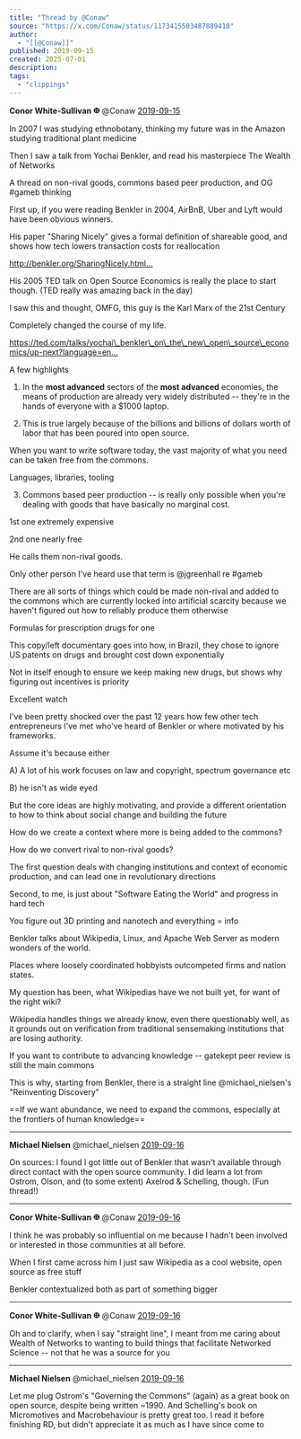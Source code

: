 ```yaml
---
title: "Thread by @Conaw"
source: "https://x.com/Conaw/status/1173415503487889410"
author:
  - "[[@Conaw]]"
published: 2019-09-15
created: 2025-07-01
description:
tags:
  - "clippings"
---
```

**Conor White-Sullivan 𐃏** @Conaw [2019-09-15](https://x.com/Conaw/status/1173339039660773376)

In 2007 I was studying ethnobotany, thinking my future was in the Amazon studying traditional plant medicine

Then I saw a talk from Yochai Benkler, and read his masterpiece The Wealth of Networks

A thread on non-rival goods, commons based peer production, and OG #gameb thinking

First up, if you were reading Benkler in 2004, AirBnB, Uber and Lyft would have been obvious winners.

His paper "Sharing Nicely" gives a formal definition of shareable good, and shows how tech lowers transaction costs for reallocation

http://benkler.org/SharingNicely.html…

His 2005 TED talk on Open Source Economics is really the place to start though. (TED really was amazing back in the day)

I saw this and thought, OMFG, this guy is the Karl Marx of the 21st Century

Completely changed the course of my life.

https://ted.com/talks/yochai\_benkler\_on\_the\_new\_open\_source\_economics/up-next?language=en…

A few highlights

1) In the **most advanced** sectors of the **most advanced** economies, the means of production are already very widely distributed -- they're in the hands of everyone with a $1000 laptop.

2) This is true largely because of the billions and billions of dollars worth of labor that has been poured into open source.

When you want to write software today, the vast majority of what you need can be taken free from the commons.

Languages, libraries, tooling

3) Commons based peer production -- is really only possible when you're dealing with goods that have basically no marginal cost.

1st one extremely expensive

2nd one nearly free

He calls them non-rival goods.

Only other person I've heard use that term is @jgreenhall re #gameb

There are all sorts of things which could be made non-rival and added to the commons which are currently locked into artificial scarcity because we haven't figured out how to reliably produce them otherwise

Formulas for prescription drugs for one

This copy/left documentary goes into how, in Brazil, they chose to ignore US patents on drugs and brought cost down exponentially

Not in itself enough to ensure we keep making new drugs, but shows why figuring out incentives is priority

Excellent watch

I've been pretty shocked over the past 12 years how few other tech entrepreneurs I've met who've heard of Benkler or where motivated by his frameworks.

Assume it's because either

A) A lot of his work focuses on law and copyright, spectrum governance etc

B) he isn't as wide eyed

But the core ideas are highly motivating, and provide a different orientation to how to think about social change and building the future

How do we create a context where more is being added to the commons?

How do we convert rival to non-rival goods?

The first question deals with changing institutions and context of economic production, and can lead one in revolutionary directions

Second, to me, is just about "Software Eating the World" and progress in hard tech

You figure out 3D printing and nanotech and everything = info

Benkler talks about Wikipedia, Linux, and Apache Web Server as modern wonders of the world.

Places where loosely coordinated hobbyists outcompeted firms and nation states.

My question has been, what Wikipedias have we not built yet, for want of the right wiki?

Wikipedia handles things we already know, even there questionably well, as it grounds out on verification from traditional sensemaking institutions that are losing authority.

If you want to contribute to advancing knowledge -- gatekept peer review is still the main commons

This is why, starting from Benkler, there is a straight line @michael\_nielsen's "Reinventing Discovery"

==If we want abundance, we need to expand the commons, especially at the frontiers of human knowledge==

---

**Michael Nielsen** @michael\_nielsen [2019-09-16](https://x.com/michael_nielsen/status/1173403762821488641)

On sources: I found I got little out of Benkler that wasn't available through direct contact with the open source community. I did learn a lot from Ostrom, Olson, and (to some extent) Axelrod & Schelling, though. (Fun thread!)

---

**Conor White-Sullivan 𐃏** @Conaw [2019-09-16](https://x.com/Conaw/status/1173415503487889410)

I think he was probably so influential on me because I hadn't been involved or interested in those communities at all before.

When I first came across him I just saw Wikipedia as a cool website, open source as free stuff

Benkler contextualized both as part of something bigger

---

**Conor White-Sullivan 𐃏** @Conaw [2019-09-16](https://x.com/Conaw/status/1173416073598660608)

Oh and to clarify, when I say "straight line", I meant from me caring about Wealth of Networks to wanting to build things that facilitate Networked Science -- not that he was a source for you

---

**Michael Nielsen** @michael\_nielsen [2019-09-16](https://x.com/michael_nielsen/status/1173417316253483008)

Let me plug Ostrom's "Governing the Commons" (again) as a great book on open source, despite being written ~1990. And Schelling's book on Micromotives and Macrobehaviour is pretty great too. I read it before finishing RD, but didn't appreciate it as much as I have since come to